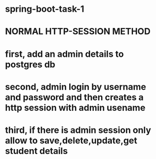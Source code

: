# spring-boot-task-1

# NORMAL HTTP-SESSION METHOD

# first, add an admin details to postgres db
# second, admin login by username and password and then creates a http session with admin usename
# third, if there is admin session only allow to save,delete,update,get student details
